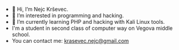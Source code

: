 - 👋  Hi, I’m Nejc Krševec.
- 👀  I’m interested in programming and hacking.
- 🌱  I’m currently learning PHP and hacking with Kali Linux tools. 
- I'm a student in second class of computer way on Vegova middle school.
- You can contact me: krasevec.nejc@gmail.com 

<!---
nk1505/nk1505 is a ✨ special ✨ repository because its `README.md` (this file) appears on your GitHub profile.
You can click the Preview link to take a look at your changes.
--->
